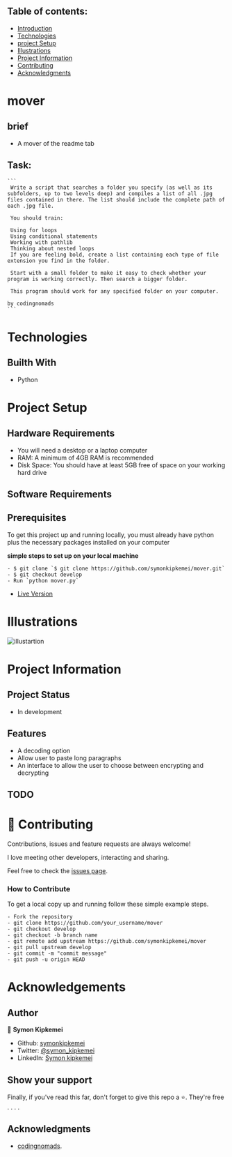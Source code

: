 
## Table of contents:
- [Introduction](#intro)
- [Technologies](#tech)
- [project Setup](#projo)
- [Illustrations](#illus)
- [Project Information](#info)
- [Contributing](#contri)
- [Acknowledgments](#know)

<INTRODUCTION>

<h1 id="intro">mover </h1>

## brief
- A mover of the readme tab


## Task:
    ```
     Write a script that searches a folder you specify (as well as its subfolders, up to two levels deep) and compiles a list of all .jpg files contained in there. The list should include the complete path of each .jpg file.

     You should train:

     Using for loops
     Using conditional statements
     Working with pathlib
     Thinking about nested loops
     If you are feeling bold, create a list containing each type of file extension you find in the folder.

     Start with a small folder to make it easy to check whether your program is working correctly. Then search a bigger folder.

     This program should work for any specified folder on your computer.

    by codingnomads
    ```

<TECHNOLOGIES>

<h1 id="tech">Technologies</h1>

## Builth With
- Python


<PROJECT-SETUP>

<h1 id="projo">Project Setup</h1>


## Hardware Requirements
- You will need a desktop or a laptop computer
- RAM: A minimum of 4GB RAM is recommended
- Disk Space: You should have at least 5GB free of space on your working hard drive

## Software Requirements

## Prerequisites

To get this project up and running locally, you must already have python plus the necessary packages installed on your computer

**simple steps to set up on your local machine**

```
- $ git clone `$ git clone https://github.com/symonkipkemei/mover.git`
- $ git checkout develop
- Run `python mover.py`
```

- [Live Version](https://replit.com/@symonkipkemei/mover#mover.py)


<ILLUSTRATIONS>

<h1 id="illus">Illustrations</h1>

![illustartion](https://github.com/symonkipkemei/mover/blob/main/illu-min.jpg)


<PROJECT-INFORMATION>

<h1 id="info">Project Information</h1>

## Project Status
- In development

## Features
- A decoding option
- Allow user to paste long paragraphs
- An interface to allow the user to choose between encrypting and decrypting

## TODO



<CONTRIBUTING>

<h1 id="contri">🤝 Contributing</h1>

Contributions, issues and feature requests are always welcome!

I love meeting other developers, interacting and sharing.

Feel free to check the [issues page](https://github.com/symonkipkemei/mover/issues).

### How to Contribute

To get a local copy up and running follow these simple example steps.

```
- Fork the repository
- git clone https://github.com/your_username/mover
- git checkout develop
- git checkout -b branch name
- git remote add upstream https://github.com/symonkipkemei/mover
- git pull upstream develop
- git commit -m "commit message"
- git push -u origin HEAD
```


<ACKNOWLEDGMENTS>

<h1 id="know">Acknowledgements</h1>

## Author

👤 **Symon Kipkemei**

- Github: [symonkipkemei](https://github.com/symonkipkemei)
- Twitter: [@symon_kipkemei](https://twitter.com/symon_kipkemei)
- LinkedIn: [Symon kipkemei](https://www.linkedin.com/in/symon-kipkemei/)


## Show your support

Finally, if you've read this far, don't forget to give this repo a ⭐️. They're free . . . .

## Acknowledgments

- [codingnomads](https://codingnomads.co/).









